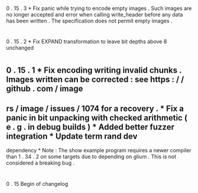 #
#
0
.
15
.
3
*
Fix
panic
while
trying
to
encode
empty
images
.
Such
images
are
no
longer
accepted
and
error
when
calling
write_header
before
any
data
has
been
written
.
The
specification
does
not
permit
empty
images
.
#
#
0
.
15
.
2
*
Fix
EXPAND
transformation
to
leave
bit
depths
above
8
unchanged
#
#
0
.
15
.
1
*
Fix
encoding
writing
invalid
chunks
.
Images
written
can
be
corrected
:
see
https
:
/
/
github
.
com
/
image
-
rs
/
image
/
issues
/
1074
for
a
recovery
.
*
Fix
a
panic
in
bit
unpacking
with
checked
arithmetic
(
e
.
g
.
in
debug
builds
)
*
Added
better
fuzzer
integration
*
Update
term
rand
dev
-
dependency
*
Note
:
The
show
example
program
requires
a
newer
compiler
than
1
.
34
.
2
on
some
targets
due
to
depending
on
glium
.
This
is
not
considered
a
breaking
bug
.
#
#
0
.
15
Begin
of
changelog
